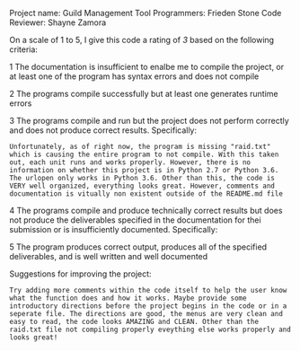 Project name: Guild Management Tool
Programmers: Frieden Stone
Code Reviewer: Shayne Zamora

On a scale of 1 to 5, I give this code a rating of _3_ based on the following criteria:

1  The documentation is insufficient to enalbe me to compile the project, or at least one of the program has syntax errors and does not compile

2  The programs compile successfully but at least one generates runtime errors

3  The programs compile and run but the project does not perform correctly and does not produce correct results.
Specifically:

	Unfortunately, as of right now, the program is missing "raid.txt" which is causing the entire program to not compile. With this taken out, each unit runs and works properly. However, there is no information on whether this project is in Python 2.7 or Python 3.6. The urlopen only works in Python 3.6. Other than this, the code is VERY well organized, everything looks great. However, comments and documentation is vitually non existent outside of the README.md file 

4  The programs compile and produce technically correct results but does not produce the deliverables specified in the documentation for thei submission or is insufficiently documented.
Specifically:

5  The program produces correct output, produces all of the specified deliverables, and is well written and well documented

Suggestions for improving the project:

	Try adding more comments within the code itself to help the user know what the function does and how it works. Maybe provide some introductory directions before the project begins in the code or in a seperate file. The directions are good, the menus are very clean and easy to read, the code looks AMAZING and CLEAN. Other than the raid.txt file not compiling properly eveything else works properly and looks great!

